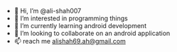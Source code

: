 - 👋 Hi, I’m @ali-shah007
- 👀 I’m interested in programming things
- 🌱 I’m currently learning android development
- 💞️ I’m looking to collaborate on an android application
- 📫 reach me alishah69.ah@gmail.com

<!---
ali-shah007/ali-shah007 is a ✨ special ✨ repository because its `README.md` (this file) appears on your GitHub profile.
You can click the Preview link to take a look at your changes.
--->

